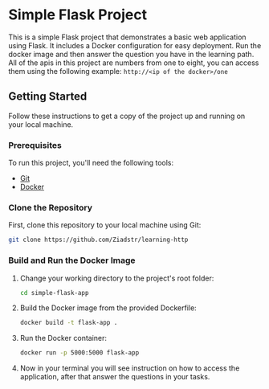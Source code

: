 # Simple Flask Project

This is a simple Flask project that demonstrates a basic web application using Flask. It includes a Docker configuration for easy deployment. Run the docker image and then answer the question you have in the learning path. All of the apis in this project are numbers from one to eight, you can access them using the following example: `http://<ip of the docker>/one`

## Getting Started

Follow these instructions to get a copy of the project up and running on your local machine.

### Prerequisites

To run this project, you'll need the following tools:

- [Git](https://git-scm.com/)
- [Docker](https://www.docker.com/)

### Clone the Repository

First, clone this repository to your local machine using Git:

```bash
git clone https://github.com/Ziadstr/learning-http

```

### Build and Run the Docker Image

1. Change your working directory to the project's root folder:

   ```bash
   cd simple-flask-app
   ```

2. Build the Docker image from the provided Dockerfile:
   ```bash
   docker build -t flask-app .
   ```
3. Run the Docker container:
   ```bash
   docker run -p 5000:5000 flask-app
   ```
4. Now in your terminal you will see instruction on how to access the application, after that answer the questions in your tasks.

